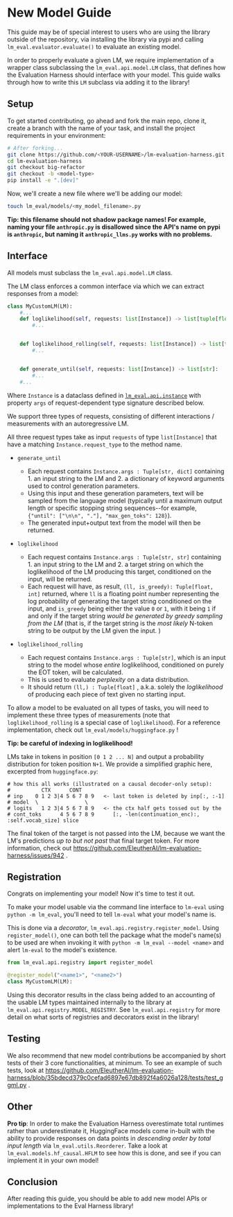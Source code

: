 # New Model Guide

This guide may be of special interest to users who are using the library outside of the repository, via installing the library via pypi and calling `lm_eval.evaluator.evaluate()` to evaluate an existing model.

In order to properly evaluate a given LM, we require implementation of a wrapper class subclassing the `lm_eval.api.model.LM` class, that defines how the Evaluation Harness should interface with your model. This guide walks through how to write this `LM` subclass via adding it to the library!

## Setup

To get started contributing, go ahead and fork the main repo, clone it, create a branch with the name of your task, and install the project requirements in your environment:

```sh
# After forking...
git clone https://github.com/<YOUR-USERNAME>/lm-evaluation-harness.git
cd lm-evaluation-harness
git checkout big-refactor
git checkout -b <model-type>
pip install -e ".[dev]"
```

Now, we'll create a new file where we'll be adding our model:

```sh
touch lm_eval/models/<my_model_filename>.py
```

**Tip: this filename should not shadow package names! For example, naming your file `anthropic.py` is disallowed since the API's name on pypi is `anthropic`, but naming it `anthropic_llms.py` works with no problems.**

## Interface

All models must subclass the `lm_eval.api.model.LM` class.

The LM class enforces a common interface via which we can extract responses from a model:

```python
class MyCustomLM(LM):
    #...
    def loglikelihood(self, requests: list[Instance]) -> list[tuple[float, bool]]:
        #...


    def loglikelihood_rolling(self, requests: list[Instance]) -> list[tuple[float, bool]]:
        #...


    def generate_until(self, requests: list[Instance]) -> list[str]:
        #...
    #...
```
Where `Instance` is a dataclass defined in [`lm_eval.api.instance`](https://github.com/EleutherAI/lm-evaluation-harness/blob/big-refactor/lm_eval/api/instance.py) with property `args` of request-dependent type signature described below.

We support three types of requests, consisting of different interactions / measurements with an autoregressive LM.

All three request types take as input `requests` of type `list[Instance]` that have a matching `Instance.request_type` to the method name.

- `generate_until`
  - Each request contains `Instance.args : Tuple[str, dict]` containing 1. an input string to the LM and 2. a dictionary of keyword arguments used to control generation parameters.
  - Using this input and these generation parameters, text will be sampled from the language model (typically until a maximum output length or specific stopping string sequences--for example, `{"until": ["\n\n", "."], "max_gen_toks": 128}`).
  - The generated input+output text from the model will then be returned.

- `loglikelihood`
  - Each request contains `Instance.args : Tuple[str, str]` containing 1. an input string to the LM and 2. a target string on which the loglikelihood of the LM producing this target, conditioned on the input, will be returned.
  - Each request will have, as result, `(ll, is_greedy): Tuple[float, int]` returned, where `ll` is a floating point number representing the log probability of generating the target string conditioned on the input, and `is_greedy` being either the value `0` or `1`, with it being `1` if and only if the target string *would be generated by greedy sampling from the LM* (that is, if the  target string is the *most likely* N-token string to be output by the LM given the input. )

- `loglikelihood_rolling`
  - Each request contains `Instance.args : Tuple[str]`, which is an input string to the model whose *entire* loglikelihood, conditioned on purely the EOT token, will be calculated.
  - This is used to evaluate *perplexity* on a data distribution.
  - It should return `(ll,) : Tuple[float]` , a.k.a. solely the *loglikelihood* of producing each piece of text given no starting input.


To allow a model to be evaluated on all types of tasks, you will need to implement these three types of measurements (note that `loglikelihood_rolling` is a special case of `loglikelihood`). For a reference implementation, check out `lm_eval/models/huggingface.py` !

**Tip: be careful of indexing in loglikelihood!**


LMs take in tokens in position `[0 1 2 ... N]` and output a probability distribution for token position `N+1`. We provide a simplified graphic here, excerpted from `huggingface.py`:

```
# how this all works (illustrated on a causal decoder-only setup):
#          CTX      CONT
# inp    0 1 2 3|4 5 6 7 8 9   <- last token is deleted by inp[:, :-1]
# model  \               \
# logits   1 2 3|4 5 6 7 8 9   <- the ctx half gets tossed out by the
# cont_toks      4 5 6 7 8 9      [:, -len(continuation_enc):, :self.vocab_size] slice
```

The final token of the target is not passed into the LM, because we want the LM's predictions *up to but not past* that final target token. For more information, check out https://github.com/EleutherAI/lm-evaluation-harness/issues/942 .

## Registration

Congrats on implementing your model! Now it's time to test it out.

To make your model usable via the command line interface to `lm-eval` using `python -m lm_eval`, you'll need to tell `lm-eval` what your model's name is.

This is done via a *decorator*, `lm_eval.api.registry.register_model`. Using `register_model()`, one can both tell the package what the model's name(s) to be used are when invoking it with `python -m lm_eval --model <name>` and alert `lm-eval` to the model's existence.

```python
from lm_eval.api.registry import register_model

@register_model("<name1>", "<name2>")
class MyCustomLM(LM):
```

Using this decorator results in the class being added to an accounting of the usable LM types maintained internally to the library at `lm_eval.api.registry.MODEL_REGISTRY`. See `lm_eval.api.registry` for more detail on what sorts of registries and decorators exist in the library!

## Testing

We also recommend that new model contributions be accompanied by short tests of their 3 core functionalities, at minimum. To see an example of such tests, look at https://github.com/EleutherAI/lm-evaluation-harness/blob/35bdecd379c0cefad6897e67db892f4a6026a128/tests/test_ggml.py .

## Other

**Pro tip**: In order to make the Evaluation Harness overestimate total runtimes rather than underestimate it, HuggingFace models come in-built with the ability to provide responses on data points in *descending order by total input length* via `lm_eval.utils.Reorderer`. Take a look at `lm_eval.models.hf_causal.HFLM` to see how this is done, and see if you can implement it in your own model!

## Conclusion

After reading this guide, you should be able to add new model APIs or implementations to the Eval Harness library!
